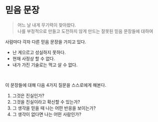 # 믿음 문장
> 어느 날 내게 무기력이 찾아왔다.<br>
> 나를 부정적으로 만들고 도전하지 않게 만드는 잘못된 믿음 문장들에 대하여

사람마다 각자 다른 믿음 문장을 가지고 있다.
- 난 게으르고 성실하지 못하다.
- 현재 사정상 할 수 없다.
- 내가 가진 기술로는 먹고 살 수 없다.
<br>

이 문장들에 대해 다음 4가지 질문을 스스로에게 해본다.<br>
1. 그것은 진실인가?
2. 그것을 진실이라고 확신할 수 있는가?
3. 그 생각을 믿을 때 나는 어떤 반응을 보이는가?
4. 그 생각이 없다면 나는 어떤 사람인가?